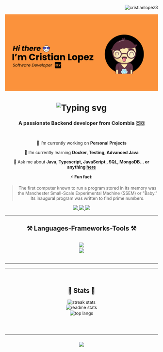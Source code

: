 <p align="right"> <img src="https://komarev.com/ghpvc/?username=cristianlopez3&label=Profile%20views&color=0e75b6&style=flat" alt="cristianlopez3" /> </p>
<img align="center" src="./assets/cover.png" />

<h1 align="center">
    <img src="https://readme-typing-svg.herokuapp.com/?font=Poppins&size=35&center=true&vCenter=true&weight=600&width=500&height=70&color=F76F24&duration=4000&lines=Welcome!+🙋;+Drop+me+a+Message!;" alt="Typing svg" />
</h1>

<h3 align="center">A passionate Backend developer from Colombia 🇨🇴 </h3>

<br/>

<div align="center">
 
 🔭 I’m currently working on **Personal Projects**
 
 🌱 I’m currently learning **Docker, Testing, Advanced Java**

 💬 Ask me about **Java, Typescript, JavaScript , SQL, MongoDB... or anything [here](https://github.com/CristianLopez3/CristianLopez3/issues)**

 ⚡ **Fun fact:**
 > The first computer known to run a program stored in its memory was the Manchester Small-Scale Experimental Machine (SSEM) or "Baby." Its inaugural program was written to find prime numbers.
 
 </div>
 
<div align="center"> 
  <a href="mailto::cristian.c.lopez.m@gmail.com">
    <img src="https://img.shields.io/badge/Gmail-333333?style=for-the-badge&logo=gmail&logoColor=red" />
  </a>
  <a href="https://www.linkedin.com/in/cristian-lopez-software/" target="_blank">
    <img src="https://img.shields.io/badge/LinkedIn-0077B5?style=for-the-badge&logo=linkedin&logoColor=white" target="_blank" />
  </a>
  <a href="https://cristianlopez3.github.io/Portfolio/" target="_blank">
     <img src="https://img.shields.io/badge/Portfolio-FF5722?style=for-the-badge&logo=todoist&logoColor=white" target="_blank" /> <!-- sqlite, safari, google-chrome are other good icon options -->
  </a>
</div>


 <hr/>
 
<h2 align="center">⚒️ Languages-Frameworks-Tools ⚒️</h2>
<br/>
<div align="center">
    <img src="https://skillicons.dev/icons?i=react,bootstrap,html,css,vscode,github,git,idea,typescript" /> 
    <br />
    <img src="https://skillicons.dev/icons?i=java,spring,nodejs,javascript,tailwindcss,mongodb,mysql,linux,docker" /><br>
</div>

<br/>
<hr/>


<hr/>
<br />

<h2 align="center">🌟 Stats 🌟</h2>

<div align=center>
  <img width="400" src="https://github-readme-streak-stats-salesp07.vercel.app/?user=CristianLopez3&count_private=true&theme=react&border_radius=10" alt="streak stats"/>
</div>

<div align="center">
  <img width="400" src="https://github-readme-stats-salesp07.vercel.app/api?username=CristianLopez3&count_private=true&show_icons=true&theme=react&rank_icon=github&border_radius=10" alt="readme stats" />
</div>

<div align="center">
  <img width="400" align="center" src="https://github-readme-stats-salesp07.vercel.app/api/top-langs/?username=CristianLopez3&hide=HTML&langs_count=8&layout=compact&theme=react&border_radius=10&size_weight=0.5&count_weight=0.5&exclude_repo=github-readme-stats" alt="top langs" />

</div>



<br/><br/>
<hr/>

<h3 align="center">
    <img src="https://readme-typing-svg.herokuapp.com/?font=Righteous&size=25&center=true&vCenter=true&width=500&height=70&duration=4000&lines=Thanks+for+visiting!+✌️;+Shoot+me+a+message+on+Linkedin!;I'm+always+down+to+collab+:)">
</h3>

<br/>

